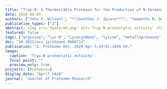 ```yaml
---
title: "Tryp-N: A Thermostable Protease for the Production of N-terminal Argininyl and Lysinyl Peptides"
date: 2020-04-03
authors: ["John P. Wilson*", "**Jonathan J. Ipsaro***", "Samantha N. Del Giudice", "Nikita Saha Turna", "Carla M. Gauss", "Katharine H. Dusenbury", "Krisann Marquart", "Keith D. Rivera", "Darryl J. Pappin"]
publication_types: ["2"]
abstract: <img src='featured.png' alt='Tryp-N proteolytic activity' style='width:50%;float:right'>Bottom-up proteomics is a mainstay in protein identification and analysis. These studies typically employ proteolytic treatment of biological samples to generate suitably sized peptides for tandem mass spectrometric (MS) analysis. In MS, fragmentation of peptides is largely driven by charge localization. Consequently, peptides with basic centers exclusively on their N-termini produce mainly b-ions. Thus, it was long ago realized that proteases that yield such peptides would be valuable proteomic tools for achieving simplified peptide fragmentation patterns and peptide assignment. Work by several groups has identified such proteases, however, structural analysis of these suggested that enzymatic optimization was possible. We therefore endeavored to find enzymes that could provide enhanced activity and versatility while maintaining specificity. Using these previously described proteases as informatic search templates, we discovered and then characterized a thermophilic metalloprotease with N-terminal specificity for arginine and lysine. This enzyme, dubbed Tryp-N, affords many advantages including improved thermostability, solvent and detergent tolerance, and rapid digestion time.
featured: false
tags: ["arginine", "Lys-N", "LysargiNase", "lysine", "metalloprotease", "proteomics", "thermostable", "Tryp-N", "trypsin", "ulilysin"]
doi: "10.1021/acs.jproteome.9b00713"
publication: "J. Proteome Res. 2020 Apr 3;19(4):1459-69."
image:
  caption: 'Tryp-N proteolytic activity'
  focal_point: ""
  preview_only: true
projects: [Proteases]
display_date: "April 2020"
journal: "Journal of Proteome Research"
---
```


